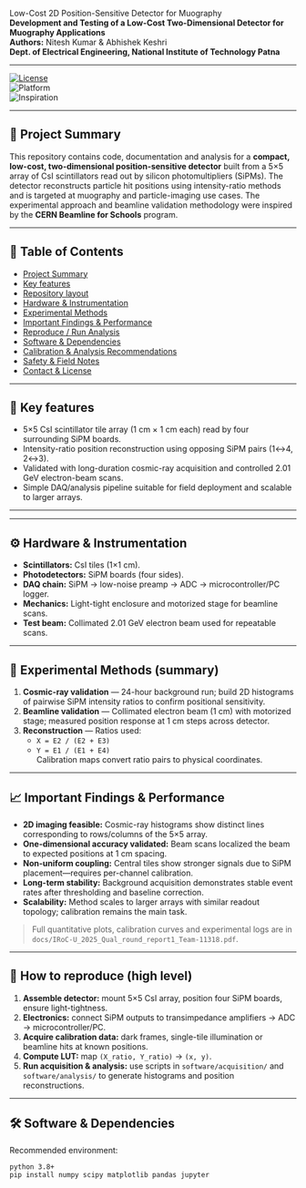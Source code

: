Low-Cost 2D Position-Sensitive Detector for Muography  
**Development and Testing of a Low-Cost Two-Dimensional Detector for Muography Applications**  
**Authors:** Nitesh Kumar & Abhishek Keshri  
**Dept. of Electrical Engineering, National Institute of Technology Patna**

---

[![License](https://img.shields.io/badge/License-MIT-blue.svg)](LICENSE)  
![Platform](https://img.shields.io/badge/platform-Detector%20%7C%20SiPM-green)  
![Inspiration](https://img.shields.io/badge/Inspiration-CERN%20Beamline%20for%20Schools-lightgrey)

---

## 📌 Project Summary
This repository contains code, documentation and analysis for a **compact, low-cost, two-dimensional position-sensitive detector** built from a 5×5 array of CsI scintillators read out by silicon photomultipliers (SiPMs). The detector reconstructs particle hit positions using intensity-ratio methods and is targeted at muography and particle-imaging use cases. The experimental approach and beamline validation methodology were inspired by the **CERN Beamline for Schools** program.

---

## 🔭 Table of Contents
- [Project Summary](#-project-summary)  
- [Key features](#-key-features)  
- [Repository layout](#-repository-layout)  
- [Hardware & Instrumentation](#-hardware--instrumentation)  
- [Experimental Methods](#-experimental-methods)  
- [Important Findings & Performance](#-important-findings--performance)  
- [Reproduce / Run Analysis](#-reproduce--run-analysis)  
- [Software & Dependencies](#-software--dependencies)  
- [Calibration & Analysis Recommendations](#-calibration--analysis-recommendations)  
- [Safety & Field Notes](#-safety--field-notes)  
- [Contact & License](#-contact--license)

---

## 🔬 Key features
- 5×5 CsI scintillator tile array (1 cm × 1 cm each) read by four surrounding SiPM boards.  
- Intensity-ratio position reconstruction using opposing SiPM pairs (1↔4, 2↔3).  
- Validated with long-duration cosmic-ray acquisition and controlled 2.01 GeV electron-beam scans.  
- Simple DAQ/analysis pipeline suitable for field deployment and scalable to larger arrays.

---

---

## ⚙️ Hardware & Instrumentation
- **Scintillators:** CsI tiles (1×1 cm).  
- **Photodetectors:** SiPM boards (four sides).  
- **DAQ chain:** SiPM → low-noise preamp → ADC → microcontroller/PC logger.  
- **Mechanics:** Light-tight enclosure and motorized stage for beamline scans.  
- **Test beam:** Collimated 2.01 GeV electron beam used for repeatable scans.

---

## 🧪 Experimental Methods (summary)
1. **Cosmic-ray validation** — 24-hour background run; build 2D histograms of pairwise SiPM intensity ratios to confirm positional sensitivity.  
2. **Beamline validation** — Collimated electron beam (1 cm) with motorized stage; measured position response at 1 cm steps across detector.  
3. **Reconstruction** — Ratios used:
   - `X = E2 / (E2 + E3)`  
   - `Y = E1 / (E1 + E4)`  
   Calibration maps convert ratio pairs to physical coordinates.

---

## 📈 Important Findings & Performance
- **2D imaging feasible:** Cosmic-ray histograms show distinct lines corresponding to rows/columns of the 5×5 array.  
- **One-dimensional accuracy validated:** Beam scans localized the beam to expected positions at 1 cm spacing.  
- **Non-uniform coupling:** Central tiles show stronger signals due to SiPM placement—requires per-channel calibration.  
- **Long-term stability:** Background acquisition demonstrates stable event rates after thresholding and baseline correction.  
- **Scalability:** Method scales to larger arrays with similar readout topology; calibration remains the main task.

> Full quantitative plots, calibration curves and experimental logs are in `docs/IRoC-U_2025_Qual_round_report1_Team-11318.pdf`.

---

## 🧾 How to reproduce (high level)
1. **Assemble detector:** mount 5×5 CsI array, position four SiPM boards, ensure light-tightness.  
2. **Electronics:** connect SiPM outputs to transimpedance amplifiers → ADC → microcontroller/PC.  
3. **Acquire calibration data:** dark frames, single-tile illumination or beamline hits at known positions.  
4. **Compute LUT:** map `(X_ratio, Y_ratio)` → `(x, y)`.  
5. **Run acquisition & analysis:** use scripts in `software/acquisition/` and `software/analysis/` to generate histograms and position reconstructions.

---

## 🛠 Software & Dependencies
Recommended environment:
```bash
python 3.8+
pip install numpy scipy matplotlib pandas jupyter



